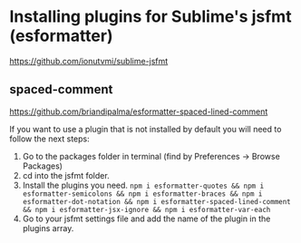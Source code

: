 # Installing plugins for Sublime's jsfmt (esformatter)

https://github.com/ionutvmi/sublime-jsfmt

## spaced-comment
https://github.com/briandipalma/esformatter-spaced-lined-comment

If you want to use a plugin that is not installed by default you will need to follow the next steps:

1. Go to the packages folder in terminal (find by Preferences -> Browse Packages)
1. cd into the jsfmt folder.
1. Install the plugins you need. `npm i esformatter-quotes && npm i esformatter-semicolons && npm i esformatter-braces && npm i esformatter-dot-notation && npm i esformatter-spaced-lined-comment && npm i esformatter-jsx-ignore && npm i esformatter-var-each`
1. Go to your jsfmt settings file and add the name of the plugin in the plugins array.
